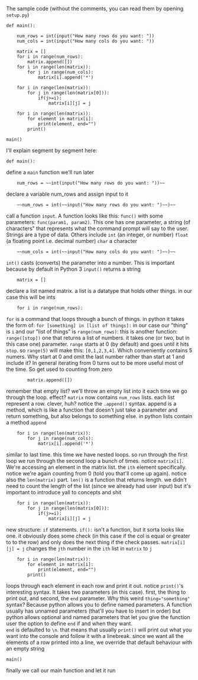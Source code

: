 The sample code (without the comments, you can read them by opening `setup.py`)
```
def main():

    num_rows = int(input("How many rows do you want: "))
    num_cols = int(input("How many cols do you want: "))

    matrix = []
    for i in range(num_rows):
        matrix.append([])
    for i in range(len(matrix)):
        for j in range(num_cols):
            matrix[i].append('*')

    for i in range(len(matrix)):
        for j in range(len(matrix[0])):
            if(j>=i):
                matrix[i][j] = j

    for i in range(len(matrix)):
        for element in matrix[i]:
            print(element, end="")
        print()
        
main()
```
I'll explain segment by segment here:
```
def main():
```
define a `main` function we'll run later

```
    num_rows = ~~int(input("How many rows do you want: "))~~
```
declare a variable num_rows and assign input to it
```
    ~~num_rows = int(~~input("How many rows do you want: ")~~)~~
```
call a function `input`. A function looks like this: `func()` with some
parameters: `func(param1, param2)`. This one has one parameter, a string (of
characters" that represents what the command prompt will say to the user.
Strings are a type of data. Others include `int` (an integer, or number)
`float` (a floating point i.e. decimal number) `char` a character
```
    ~~num_cols = int(~~input("How many cols do you want: ")~~)~~
```
`int()` casts (converts) the parameter into a number. This is important because
by default in Python 3 `input()` returns a string    
```
    matrix = []
```
declare a list named matrix. a list is a datatype that holds other things. in
our case this will be ints
```
    for i in range(num_rows):
```
`for` is a command that loops through a bunch of things. in python it takes the
form of: `for [something] in [list of things]:` in our case our "thing" is `i`
and our "list of things" is `range(num_rows)`: this is another function:
`range([stop])` one that returns a list of numbers. it takes one (or two, but
in this case one) parameter. `range` starts at 0 (by default) and goes until it
hits `stop`. so `range(5)` will make this: `[0,1,2,3,4]`. Which conveniently
contains 5 numers. Why start at 0 and omit the last number rather than start at
1 and include it? In general iterating from 0 turns out to be more useful most
of the time. So get used to counting from zero
```
        matrix.append([])
```
remember that empty list? we'll throw an empty list into it each time we go
through the loop. effect? `matrix` now contains `num_rows` lists. each list
represent a row. clever, huh? notice the `.append()` syntax. append is a
method, which is like a function that doesn't just take a parameter and return
something, but also belongs to something else. in python lists contain a method
`append` 
```
    for i in range(len(matrix)):
        for j in range(num_cols):
            matrix[i].append('*')
```
similar to last time. this time we have nested loops. so run through the first
loop we run through the second loop a bunch of times. notice `matrix[i]`. We're
accessing an element in the matrix list. the `ith` element specifically. notice
we're again counting from 0 (told you that'll come up again). notice also the
`len(matrix)` part. `len()` is a function that returns length. we didn't need
to count the length of the list (since we already had user input) but it's
important to introduce yall to concepts and shit
```
    for i in range(len(matrix)):
        for j in range(len(matrix[0])):
            if(j>=i):
                matrix[i][j] = j
```
new structure: `if` statements. `if():` isn't a function, but it sorta looks
like one. it obviously does some check (in this case if the col is equal or
greater to to the row) and only does the next thing if the check passes.
`matrix[i][j] = j` changes the `jth` number in the `ith` list in `matrix` to
`j`
```
    for i in range(len(matrix)):
        for element in matrix[i]:
            print(element, end="")
        print()
```
loops through each element in each row and print it out. notice `print()`'s
interesting syntax. It takes two parameters (in this case). first, the thing to
print out, and second, the `end` parameter. Why this weird `thing="something"`
syntax? Because python allows you to define named parameters. A function
usually has unnamed parameters (that'll you have to insert in order) but python
allows optional and named parameters that let you give the function user the
option to define `end` if and when they want.  
`end` is defaulted to `\n`. that means that usually `print()` will print out
what you want into the console and follow it with a linebreak. since we want
all the elements of a row printed into a line, we override that default
behaviour with an empty string
```
main()
```
finally we call our main function and let it run
